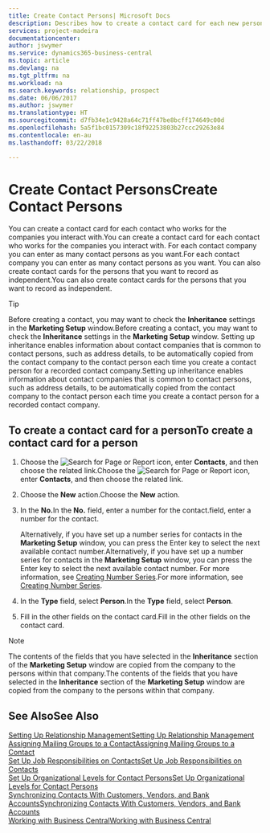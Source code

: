 ```yaml
---
title: Create Contact Persons| Microsoft Docs
description: Describes how to create a contact card for each new person or prospect you interact with or have a business relationship with.
services: project-madeira
documentationcenter: 
author: jswymer
ms.service: dynamics365-business-central
ms.topic: article
ms.devlang: na
ms.tgt_pltfrm: na
ms.workload: na
ms.search.keywords: relationship, prospect
ms.date: 06/06/2017
ms.author: jswymer
ms.translationtype: HT
ms.sourcegitcommit: d7fb34e1c9428a64c71ff47be8bcff174649c00d
ms.openlocfilehash: 5a5f1bc0157309c18f92253803b27ccc29263e84
ms.contentlocale: en-au
ms.lasthandoff: 03/22/2018

---
```

# <a name="create-contact-persons"></a><span data-ttu-id="c7185-103">Create Contact Persons</span><span class="sxs-lookup"><span data-stu-id="c7185-103">Create Contact Persons</span></span>
<span data-ttu-id="c7185-104">You can create a contact card for each contact who works for the companies you interact with.</span><span class="sxs-lookup"><span data-stu-id="c7185-104">You can create a contact card for each contact who works for the companies you interact with.</span></span> <span data-ttu-id="c7185-105">For each contact company you can enter as many contact persons as you want.</span><span class="sxs-lookup"><span data-stu-id="c7185-105">For each contact company you can enter as many contact persons as you want.</span></span> <span data-ttu-id="c7185-106">You can also create contact cards for the persons that you want to record as independent.</span><span class="sxs-lookup"><span data-stu-id="c7185-106">You can also create contact cards for the persons that you want to record as independent.</span></span>

> [!TIP]  
>   <span data-ttu-id="c7185-107">Before creating a contact, you may want to check the **Inheritance** settings in the **Marketing Setup** window.</span><span class="sxs-lookup"><span data-stu-id="c7185-107">Before creating a contact, you may want to check the **Inheritance** settings in the **Marketing Setup** window.</span></span> <span data-ttu-id="c7185-108">Setting up inheritance enables information about contact companies that is common to contact persons, such as address details, to be automatically copied from the contact company to the contact person each time you create a contact person for a recorded contact company.</span><span class="sxs-lookup"><span data-stu-id="c7185-108">Setting up inheritance enables information about contact companies that is common to contact persons, such as address details, to be automatically copied from the contact company to the contact person each time you create a contact person for a recorded contact company.</span></span>

## <a name="to-create-a-contact-card-for-a-person"></a><span data-ttu-id="c7185-109">To create a contact card for a person</span><span class="sxs-lookup"><span data-stu-id="c7185-109">To create a contact card for a person</span></span>
1. <span data-ttu-id="c7185-110">Choose the ![Search for Page or Report](media/ui-search/search_small.png "Search for Page or Report icon") icon, enter **Contacts**, and then choose the related link.</span><span class="sxs-lookup"><span data-stu-id="c7185-110">Choose the ![Search for Page or Report](media/ui-search/search_small.png "Search for Page or Report icon") icon, enter **Contacts**, and then choose the related link.</span></span>
2. <span data-ttu-id="c7185-111">Choose the **New** action.</span><span class="sxs-lookup"><span data-stu-id="c7185-111">Choose the **New** action.</span></span>
3. <span data-ttu-id="c7185-112">In the **No.**</span><span class="sxs-lookup"><span data-stu-id="c7185-112">In the **No.**</span></span> <span data-ttu-id="c7185-113">field, enter a number for the contact.</span><span class="sxs-lookup"><span data-stu-id="c7185-113">field, enter a number for the contact.</span></span>

    <span data-ttu-id="c7185-114">Alternatively, if you have set up a number series for contacts in the **Marketing Setup** window, you can press the Enter key to select the next available contact number.</span><span class="sxs-lookup"><span data-stu-id="c7185-114">Alternatively, if you have set up a number series for contacts in the **Marketing Setup** window, you can press the Enter key to select the next available contact number.</span></span> <span data-ttu-id="c7185-115">For more information, see [Creating Number Series](ui-create-number-series.md).</span><span class="sxs-lookup"><span data-stu-id="c7185-115">For more information, see [Creating Number Series](ui-create-number-series.md).</span></span>
4. <span data-ttu-id="c7185-116">In the **Type** field, select **Person**.</span><span class="sxs-lookup"><span data-stu-id="c7185-116">In the **Type** field, select **Person**.</span></span>
5. <span data-ttu-id="c7185-117">Fill in the other fields on the contact card.</span><span class="sxs-lookup"><span data-stu-id="c7185-117">Fill in the other fields on the contact card.</span></span>

> [!NOTE]  
>   <span data-ttu-id="c7185-118">The contents of the fields that you have selected in the **Inheritance** section of the **Marketing Setup** window are copied from the company to the persons within that company.</span><span class="sxs-lookup"><span data-stu-id="c7185-118">The contents of the fields that you have selected in the **Inheritance** section of the **Marketing Setup** window are copied from the company to the persons within that company.</span></span>

## <a name="see-also"></a><span data-ttu-id="c7185-119">See Also</span><span class="sxs-lookup"><span data-stu-id="c7185-119">See Also</span></span>
[<span data-ttu-id="c7185-120">Setting Up Relationship Management</span><span class="sxs-lookup"><span data-stu-id="c7185-120">Setting Up Relationship Management</span></span>](marketing-setup-marketing.md)  
[<span data-ttu-id="c7185-121">Assigning Mailing Groups to a Contact</span><span class="sxs-lookup"><span data-stu-id="c7185-121">Assigning Mailing Groups to a Contact</span></span>](marketing-mailing-groups.md#AssignMailGroupContact)  
[<span data-ttu-id="c7185-122">Set Up Job Responsibilities on Contacts</span><span class="sxs-lookup"><span data-stu-id="c7185-122">Set Up Job Responsibilities on Contacts</span></span>](marketing-job-responsibilities.md)  
[<span data-ttu-id="c7185-123">Set Up Organizational Levels for Contact Persons</span><span class="sxs-lookup"><span data-stu-id="c7185-123">Set Up Organizational Levels for Contact Persons</span></span>](marketing-organizational-levels.md)  
[<span data-ttu-id="c7185-124">Synchronizing Contacts With Customers, Vendors, and Bank Accounts</span><span class="sxs-lookup"><span data-stu-id="c7185-124">Synchronizing Contacts With Customers, Vendors, and Bank Accounts</span></span>](marketing-synchronize-contacts-customers-vendors-bank-accounts.md)  
[<span data-ttu-id="c7185-125">Working with Business Central</span><span class="sxs-lookup"><span data-stu-id="c7185-125">Working with Business Central</span></span>](ui-work-product.md)  


